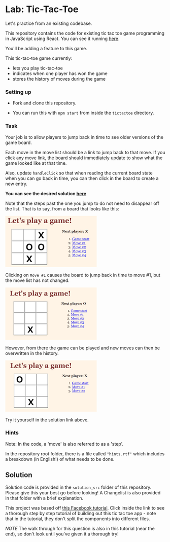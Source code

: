 # Lab: Tic-Tac-Toe

Let's practice from an existing codebase.

This repository contains the code for existing tic tac toe game programming in JavaScript using React. You can see it running [here](https://susiremondi.github.io/tictacReact/).

You'll be adding a feature to this game.

This tic-tac-toe game currently:

* lets you play tic-tac-toe
* indicates when one player has won the game
* stores the history of moves during the game

### Setting up

* Fork and clone this repository.

* You can run this with `npm start` from inside the `tictactoe` directory.

### Task

Your job is to allow players to jump back in time to see older versions of the game board.

Each move in the move list should be a link to jump back to that move. If you click any move link, the board should immediately update to show what the game looked like at that time.

Also, update `handleClick` so that when reading the current board state when you can go back in time, you can then click in the board to create a new entry.

**You can see the desired solution [here](https://susiremondi.github.io/tictacSolution/)**

Note that the steps past the one you jump to do not need to disappear off the list. That is to say, from a board that looks like this:

![board](board.png)

Clicking on `Move #1` causes the board to jump back in time to move #1, but the move list has not changed.

![board 2](./board2.png)

However, from there the game can be played and new moves can then be overwritten in the history.

![board 3](./board3.png)

Try it yourself in the solution link above.


### Hints

Note: In the code, a 'move' is also referred to as a 'step'.

In the repository root folder, there is a file called `"hints.rtf"` which includes a breakdown (in English!) of what needs to be done.


## Solution

Solution code is provided in the `solution_src` folder of this repository. Please give this your best go before looking! A Changelist is also provided in that folder with a brief explanation.

This project was based off [this Facebook tutorial](https://facebook.github.io/react/tutorial/tutorial.html
). Click inside the link to see a thorough step by step tutorial of building out this tic tac toe app - note that in the tutorial, they don't split the components into different files.

*NOTE* The walk through for this question is also in this tutorial (near the end), so don't look until you've given it a thorough try!
